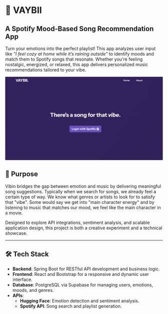 # 🎵 VAYBII
## A Spotify Mood-Based Song Recommendation App  

Turn your emotions into the perfect playlist! This app analyzes user input like *"I feel cozy at home while it’s raining outside"* to identify moods and match them to Spotify songs that resonate. Whether you're feeling nostalgic, energized, or relaxed, this app delivers personalized music recommendations tailored to your vibe.  

![alt text](image.png)

## 🚀 Purpose  
Vibin bridges the gap between emotion and music by delivering meaningful song suggestions. Typically when we search for songs, we already feel a certain type of way. We know what genres or artists to look for to satisfy that "vibe". Some would say we get into "main character energy" and by listening to music that matches our mood, we feel like the main character in a movie.

Designed to explore API integrations, sentiment analysis, and scalable application design, this project is both a creative experiment and a technical showcase.  

---

## 🛠️ Tech Stack  
- **Backend**: Spring Boot for RESTful API development and business logic.  
- **Frontend**: React and Bootstrap for a responsive and dynamic user interface.  
- **Database**: PostgreSQL via Supabase for managing users, emotions, moods, and genres.  
- **APIs**:  
  - **Hugging Face**: Emotion detection and sentiment analysis.  
  - **Spotify API**: Song search and playlist generation.  
